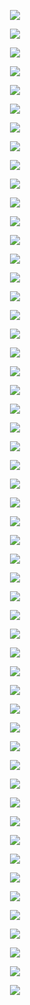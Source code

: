 <p align="center"> <img src= 'all_figs/DLGN(n_h_l=5,n_n=128,Run=1,Epoch=00000,step=000,UnLearned,train_loss=0.693,train_acc=48.58,test_loss=0.693,test_acc=47.25).png' /> </p>
<p align="center"> <img src= 'all_figs/DLGN(n_h_l=5,n_n=128,Run=1,Epoch=00000,step=000,UnLearned,train_loss=0.693,train_acc=48.67,test_loss=0.694,test_acc=47.04).png' /> </p>
<p align="center"> <img src= 'all_figs/DLGN(n_h_l=5,n_n=128,Run=1,Epoch=00001,step=003,Learned,train_loss=0.693,train_acc=47.04,test_loss=0.693,test_acc=45.29).png' /> </p>
<p align="center"> <img src= 'all_figs/DLGN(n_h_l=5,n_n=128,Run=1,Epoch=00001,step=003,Learned,train_loss=0.693,train_acc=48.67,test_loss=0.693,test_acc=47.04).png' /> </p>
<p align="center"> <img src= 'all_figs/DLGN(n_h_l=5,n_n=128,Run=1,Epoch=00001,step=006,Learned,train_loss=0.693,train_acc=48.46,test_loss=0.693,test_acc=46.62).png' /> </p>
<p align="center"> <img src= 'all_figs/DLGN(n_h_l=5,n_n=128,Run=1,Epoch=00001,step=006,Learned,train_loss=0.693,train_acc=56.0,test_loss=0.693,test_acc=53.54).png' /> </p>
<p align="center"> <img src= 'all_figs/DLGN(n_h_l=5,n_n=128,Run=1,Epoch=00001,step=009,Learned,train_loss=0.692,train_acc=59.46,test_loss=0.693,test_acc=58.17).png' /> </p>
<p align="center"> <img src= 'all_figs/DLGN(n_h_l=5,n_n=128,Run=1,Epoch=00001,step=009,Learned,train_loss=0.693,train_acc=47.12,test_loss=0.693,test_acc=45.83).png' /> </p>
<p align="center"> <img src= 'all_figs/DLGN(n_h_l=5,n_n=128,Run=1,Epoch=00001,step=012,Learned,train_loss=0.692,train_acc=62.04,test_loss=0.692,test_acc=59.88).png' /> </p>
<p align="center"> <img src= 'all_figs/DLGN(n_h_l=5,n_n=128,Run=1,Epoch=00001,step=012,Learned,train_loss=0.693,train_acc=46.88,test_loss=0.693,test_acc=46.0).png' /> </p>
<p align="center"> <img src= 'all_figs/DLGN(n_h_l=5,n_n=128,Run=1,Epoch=00001,step=015,Learned,train_loss=0.692,train_acc=63.71,test_loss=0.692,test_acc=62.54).png' /> </p>
<p align="center"> <img src= 'all_figs/DLGN(n_h_l=5,n_n=128,Run=1,Epoch=00001,step=015,Learned,train_loss=0.693,train_acc=48.71,test_loss=0.693,test_acc=48.33).png' /> </p>
<p align="center"> <img src= 'all_figs/DLGN(n_h_l=5,n_n=128,Run=1,Epoch=00001,step=018,Learned,train_loss=0.692,train_acc=65.92,test_loss=0.692,test_acc=64.54).png' /> </p>
<p align="center"> <img src= 'all_figs/DLGN(n_h_l=5,n_n=128,Run=1,Epoch=00001,step=018,Learned,train_loss=0.693,train_acc=52.96,test_loss=0.693,test_acc=52.71).png' /> </p>
<p align="center"> <img src= 'all_figs/DLGN(n_h_l=5,n_n=128,Run=1,Epoch=00001,step=021,Learned,train_loss=0.693,train_acc=56.96,test_loss=0.693,test_acc=55.67).png' /> </p>
<p align="center"> <img src= 'all_figs/DLGN(n_h_l=5,n_n=128,Run=1,Epoch=00001,step=024,Learned,train_loss=0.692,train_acc=59.08,test_loss=0.693,test_acc=57.79).png' /> </p>
<p align="center"> <img src= 'all_figs/DLGN(n_h_l=5,n_n=128,Run=1,Epoch=00001,step=027,Learned,train_loss=0.692,train_acc=63.0,test_loss=0.692,test_acc=63.04).png' /> </p>
<p align="center"> <img src= 'all_figs/DLGN(n_h_l=5,n_n=128,Run=1,Epoch=00001,step=030,Learned,train_loss=0.692,train_acc=65.46,test_loss=0.692,test_acc=65.12).png' /> </p>
<p align="center"> <img src= 'all_figs/DLGN(n_h_l=5,n_n=128,Run=1,Epoch=00001,step=033,Learned,train_loss=0.692,train_acc=65.25,test_loss=0.692,test_acc=66.17).png' /> </p>
<p align="center"> <img src= 'all_figs/DLGN(n_h_l=5,n_n=128,Run=1,Epoch=00001,step=036,Learned,train_loss=0.692,train_acc=66.38,test_loss=0.692,test_acc=66.38).png' /> </p>
<p align="center"> <img src= 'all_figs/DLGN(n_h_l=5,n_n=128,Run=1,Epoch=00002,step=003,Learned,train_loss=0.692,train_acc=66.12,test_loss=0.692,test_acc=64.88).png' /> </p>
<p align="center"> <img src= 'all_figs/DLGN(n_h_l=5,n_n=128,Run=1,Epoch=00002,step=006,Learned,train_loss=0.692,train_acc=65.58,test_loss=0.692,test_acc=64.54).png' /> </p>
<p align="center"> <img src= 'all_figs/DLGN(n_h_l=5,n_n=128,Run=1,Epoch=00002,step=009,Learned,train_loss=0.692,train_acc=65.79,test_loss=0.692,test_acc=64.92).png' /> </p>
<p align="center"> <img src= 'all_figs/DLGN(n_h_l=5,n_n=128,Run=1,Epoch=00002,step=012,Learned,train_loss=0.691,train_acc=64.96,test_loss=0.692,test_acc=64.21).png' /> </p>
<p align="center"> <img src= 'all_figs/DLGN(n_h_l=5,n_n=128,Run=1,Epoch=00002,step=015,Learned,train_loss=0.691,train_acc=65.38,test_loss=0.691,test_acc=63.79).png' /> </p>
<p align="center"> <img src= 'all_figs/DLGN(n_h_l=5,n_n=128,Run=1,Epoch=00002,step=018,Learned,train_loss=0.691,train_acc=65.38,test_loss=0.691,test_acc=63.33).png' /> </p>
<p align="center"> <img src= 'all_figs/DLGN(n_h_l=5,n_n=128,Run=1,Epoch=00002,step=021,Learned,train_loss=0.691,train_acc=64.04,test_loss=0.691,test_acc=63.25).png' /> </p>
<p align="center"> <img src= 'all_figs/DLGN(n_h_l=5,n_n=128,Run=1,Epoch=00002,step=024,Learned,train_loss=0.691,train_acc=63.21,test_loss=0.691,test_acc=62.5).png' /> </p>
<p align="center"> <img src= 'all_figs/DLGN(n_h_l=5,n_n=128,Run=1,Epoch=00002,step=027,Learned,train_loss=0.69,train_acc=63.21,test_loss=0.69,test_acc=62.0).png' /> </p>
<p align="center"> <img src= 'all_figs/DLGN(n_h_l=5,n_n=128,Run=1,Epoch=00002,step=030,Learned,train_loss=0.69,train_acc=62.58,test_loss=0.69,test_acc=61.71).png' /> </p>
<p align="center"> <img src= 'all_figs/DLGN(n_h_l=5,n_n=128,Run=1,Epoch=00002,step=033,Learned,train_loss=0.69,train_acc=61.67,test_loss=0.69,test_acc=61.46).png' /> </p>
<p align="center"> <img src= 'all_figs/DLGN(n_h_l=5,n_n=128,Run=1,Epoch=00002,step=036,Learned,train_loss=0.69,train_acc=61.96,test_loss=0.69,test_acc=61.46).png' /> </p>
<p align="center"> <img src= 'all_figs/DLGN(n_h_l=5,n_n=128,Run=1,Epoch=00003,step=038,Learned,train_loss=0.682,train_acc=64.58,test_loss=0.682,test_acc=63.58).png' /> </p>
<p align="center"> <img src= 'all_figs/DLGN(n_h_l=5,n_n=128,Run=1,Epoch=00004,step=038,Learned,train_loss=0.661,train_acc=65.38,test_loss=0.662,test_acc=65.58).png' /> </p>
<p align="center"> <img src= 'all_figs/DLGN(n_h_l=5,n_n=128,Run=1,Epoch=00005,step=038,Learned,train_loss=0.616,train_acc=66.04,test_loss=0.619,test_acc=65.92).png' /> </p>
<p align="center"> <img src= 'all_figs/DLGN(n_h_l=5,n_n=128,Run=1,Epoch=00006,step=038,Learned,train_loss=0.572,train_acc=67.54,test_loss=0.576,test_acc=66.67).png' /> </p>
<p align="center"> <img src= 'all_figs/DLGN(n_h_l=5,n_n=128,Run=1,Epoch=00007,step=038,Learned,train_loss=0.544,train_acc=67.33,test_loss=0.544,test_acc=67.08).png' /> </p>
<p align="center"> <img src= 'all_figs/DLGN(n_h_l=5,n_n=128,Run=1,Epoch=00008,step=038,Learned,train_loss=0.524,train_acc=67.88,test_loss=0.525,test_acc=67.54).png' /> </p>
<p align="center"> <img src= 'all_figs/DLGN(n_h_l=5,n_n=128,Run=1,Epoch=00009,step=038,Learned,train_loss=0.509,train_acc=67.92,test_loss=0.51,test_acc=66.88).png' /> </p>
<p align="center"> <img src= 'all_figs/DLGN(n_h_l=5,n_n=128,Run=1,Epoch=00010,step=038,Learned,train_loss=0.497,train_acc=67.5,test_loss=0.498,test_acc=66.71).png' /> </p>
<p align="center"> <img src= 'all_figs/DLGN(n_h_l=5,n_n=128,Run=1,Epoch=00020,step=038,Learned,train_loss=0.447,train_acc=74.58,test_loss=0.448,test_acc=74.83).png' /> </p>
<p align="center"> <img src= 'all_figs/DLGN(n_h_l=5,n_n=128,Run=1,Epoch=00030,step=038,Learned,train_loss=0.437,train_acc=75.33,test_loss=0.441,test_acc=74.75).png' /> </p>
<p align="center"> <img src= 'all_figs/DLGN(n_h_l=5,n_n=128,Run=1,Epoch=00040,step=038,Learned,train_loss=0.431,train_acc=75.46,test_loss=0.438,test_acc=75.0).png' /> </p>
<p align="center"> <img src= 'all_figs/DLGN(n_h_l=5,n_n=128,Run=1,Epoch=00050,step=038,Learned,train_loss=0.427,train_acc=75.38,test_loss=0.435,test_acc=75.12).png' /> </p>
<p align="center"> <img src= 'all_figs/DLGN(n_h_l=5,n_n=128,Run=1,Epoch=00060,step=038,Learned,train_loss=0.421,train_acc=75.54,test_loss=0.431,test_acc=75.25).png' /> </p>
<p align="center"> <img src= 'all_figs/DLGN(n_h_l=5,n_n=128,Run=1,Epoch=00070,step=038,Learned,train_loss=0.415,train_acc=75.92,test_loss=0.428,test_acc=75.12).png' /> </p>
<p align="center"> <img src= 'all_figs/DLGN(n_h_l=5,n_n=128,Run=1,Epoch=00080,step=038,Learned,train_loss=0.408,train_acc=77.25,test_loss=0.421,test_acc=75.83).png' /> </p>
<p align="center"> <img src= 'all_figs/DLGN(n_h_l=5,n_n=128,Run=1,Epoch=00090,step=038,Learned,train_loss=0.396,train_acc=77.79,test_loss=0.415,test_acc=76.38).png' /> </p>
<p align="center"> <img src= 'all_figs/DLGN(n_h_l=5,n_n=128,Run=1,Epoch=00100,step=038,Learned,train_loss=0.386,train_acc=79.67,test_loss=0.401,test_acc=78.33).png' /> </p>
<p align="center"> <img src= 'all_figs/DLGN(n_h_l=5,n_n=128,Run=1,Epoch=00200,step=038,Learned,train_loss=0.089,train_acc=96.75,test_loss=0.166,test_acc=92.79).png' /> </p>
<p align="center"> <img src= 'all_figs/DLGN(n_h_l=5,n_n=128,Run=1,Epoch=00300,step=038,Learned,train_loss=0.039,train_acc=98.79,test_loss=0.173,test_acc=93.54).png' /> </p>
<p align="center"> <img src= 'all_figs/DLGN(n_h_l=5,n_n=128,Run=1,Epoch=00400,step=038,Learned,train_loss=0.018,train_acc=99.58,test_loss=0.187,test_acc=94.67).png' /> </p>
<p align="center"> <img src= 'all_figs/DLGN(n_h_l=5,n_n=128,Run=1,Epoch=00500,step=038,Learned,train_loss=0.014,train_acc=99.67,test_loss=0.211,test_acc=94.71).png' /> </p>
